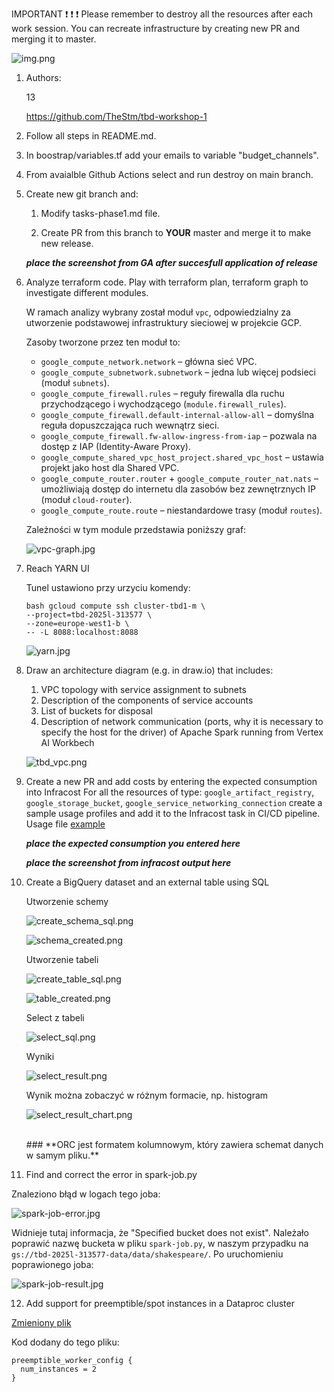 IMPORTANT ❗ ❗ ❗ Please remember to destroy all the resources after each work session. You can recreate infrastructure by creating new PR and merging it to master.
  
![img.png](doc/figures/destroy.png)

1. Authors:

   13

   https://github.com/TheStm/tbd-workshop-1
   
2. Follow all steps in README.md.

3. In boostrap/variables.tf add your emails to variable "budget_channels".

4. From avaialble Github Actions select and run destroy on main branch.
   
5. Create new git branch and:
    1. Modify tasks-phase1.md file.
    
    2. Create PR from this branch to **YOUR** master and merge it to make new release. 
    
    ***place the screenshot from GA after succesfull application of release***


6. Analyze terraform code. Play with terraform plan, terraform graph to investigate different modules.

   W ramach analizy wybrany został moduł `vpc`, odpowiedzialny za utworzenie podstawowej infrastruktury sieciowej w 
   projekcie GCP.

   Zasoby tworzone przez ten moduł to:
   - `google_compute_network.network` – główna sieć VPC.
   - `google_compute_subnetwork.subnetwork` – jedna lub więcej podsieci (moduł `subnets`).
   - `google_compute_firewall.rules` – reguły firewalla dla ruchu przychodzącego i wychodzącego (`module.firewall_rules`).
   - `google_compute_firewall.default-internal-allow-all` – domyślna reguła dopuszczająca ruch wewnątrz sieci.
   - `google_compute_firewall.fw-allow-ingress-from-iap` – pozwala na dostęp z IAP (Identity-Aware Proxy).
   - `google_compute_shared_vpc_host_project.shared_vpc_host` – ustawia projekt jako host dla Shared VPC.
   - `google_compute_router.router` + `google_compute_router_nat.nats` – umożliwiają dostęp do internetu dla zasobów bez zewnętrznych IP (moduł `cloud-router`).
   - `google_compute_route.route` – niestandardowe trasy (moduł `routes`).

   Zależności w tym module przedstawia poniższy graf:
   
   ![vpc-graph.jpg](doc/figures/vpc-graph.jpg)

7. Reach YARN UI
    
   Tunel ustawiono przy urzyciu komendy:
   ```
   bash gcloud compute ssh cluster-tbd1-m \ 
   --project=tbd-2025l-313577 \ 
   --zone=europe-west1-b \ 
   -- -L 8088:localhost:8088 
   ```

   ![yarn.jpg](doc/figures/yarn.jpg)

8. Draw an architecture diagram (e.g. in draw.io) that includes:
    1. VPC topology with service assignment to subnets
    2. Description of the components of service accounts
    3. List of buckets for disposal
    4. Description of network communication (ports, why it is necessary to specify the host for the driver) of Apache Spark running from Vertex AI Workbech
  
    ![tbd_vpc.png](doc/figures/tbd_vpc.png)

9. Create a new PR and add costs by entering the expected consumption into Infracost
For all the resources of type: `google_artifact_registry`, `google_storage_bucket`, `google_service_networking_connection`
create a sample usage profiles and add it to the Infracost task in CI/CD pipeline. Usage file [example](https://github.com/infracost/infracost/blob/master/infracost-usage-example.yml) 

   ***place the expected consumption you entered here***

   ***place the screenshot from infracost output here***

10. Create a BigQuery dataset and an external table using SQL

    Utworzenie schemy

    ![create_schema_sql.png](doc/figures/create_schema_sql.png)

    ![schema_created.png](doc/figures/schema_created.png)

    Utworzenie tabeli

    ![create_table_sql.png](doc/figures/create_table_sql.png)

    ![table_created.png](doc/figures/table_created.png)

    Select z tabeli

    ![select_sql.png](doc/figures/select_sql.png)

    Wyniki

    ![select_result.png](doc/figures/select_result.png)

    Wynik można zobaczyć w różnym formacie, np. histogram

    ![select_result_chart.png](doc/figures/select_result_chart.png)

    <br/> 
    ### **ORC jest formatem kolumnowym, który zawiera schemat danych w samym pliku.** 

11. Find and correct the error in spark-job.py

   Znaleziono błąd w logach tego joba:
   
   ![spark-job-error.jpg](doc/figures/spark-job-error.jpg)
   
   Widnieje tutaj informacja, że "Specified bucket does not exist". Należało 
   poprawić nazwę bucketa w pliku `spark-job.py`, w naszym przypadku na 
   `gs://tbd-2025l-313577-data/data/shakespeare/`. Po uruchomieniu poprawionego joba:
   
   ![spark-job-result.jpg](doc/figures/spark-job-result.jpg)

12. Add support for preemptible/spot instances in a Dataproc cluster

   [Zmieniony plik](modules/dataproc/main.tf)
       
   Kod dodany do tego pliku:
   ```
   preemptible_worker_config {
     num_instances = 2
   }
   ```
